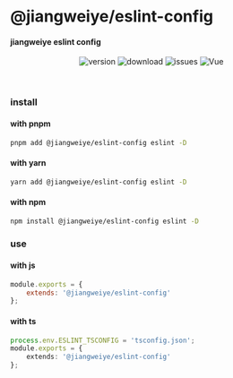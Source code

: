 # @jiangweiye/eslint-config

#### jiangweiye eslint config

<p align="center">
  <img src="https://img.shields.io/npm/v/@jiangweiye/eslint-config" alt='version'>
  <img src="https://img.shields.io/npm/dw/@jiangweiye/eslint-config" alt='download'>
  <img src="https://img.shields.io/github/issues/jwyGithub/eslint-config" alt='issues'>
  <img src="https://img.shields.io/github/license/jwyGithub/eslint-config.svg" alt='Vue'>
</p>
<br />

### install

#### with pnpm

```sh
pnpm add @jiangweiye/eslint-config eslint -D
```

#### with yarn

```sh
yarn add @jiangweiye/eslint-config eslint -D
```

#### with npm

```sh
npm install @jiangweiye/eslint-config eslint -D
```

### use

#### with js

```js
module.exports = {
    extends: '@jiangweiye/eslint-config'
};
```

#### with ts

```typescript
process.env.ESLINT_TSCONFIG = 'tsconfig.json';
module.exports = {
    extends: '@jiangweiye/eslint-config'
};
```

